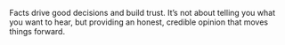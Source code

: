 Facts drive good decisions and build trust. It’s not about telling you what you want to hear, but providing an honest, credible opinion that moves things forward.